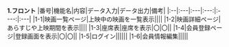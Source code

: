 **1.フロント**
|番号|機能名|内容|データ入力|データ出力|備考|
|:--|:---|:---|:---:|:----:|:---|
|1-1|映画一覧ページ|上映中の映画を一覧表示||||
|1-2|映画詳細ページ|あらすじや上映期間を表示||||
|1-3|座席表|座席を表示|〇|〇||
|1-4|会員登録ページ|登録画面を表示|〇|〇||
|1-5|ログイン||||||
|1-6|会員情報編集|||||

